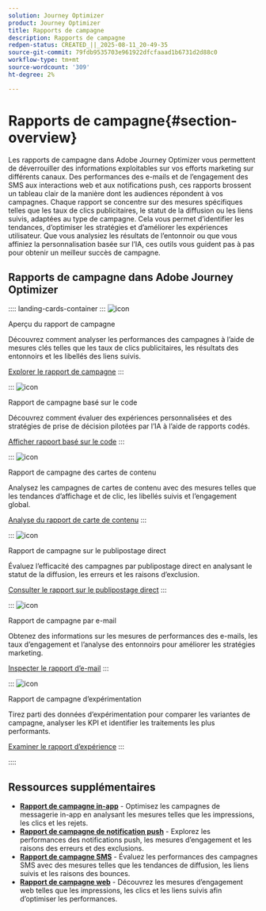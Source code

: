 ```yaml
---
solution: Journey Optimizer
product: Journey Optimizer
title: Rapports de campagne
description: Rapports de campagne
redpen-status: CREATED_||_2025-08-11_20-49-35
source-git-commit: 79fdb9535703e961922dfcfaaad1b6731d2d88c0
workflow-type: tm+mt
source-wordcount: '309'
ht-degree: 2%

---
```



# Rapports de campagne{#section-overview}

Les rapports de campagne dans Adobe Journey Optimizer vous permettent de déverrouiller des informations exploitables sur vos efforts marketing sur différents canaux. Des performances des e-mails et de l’engagement des SMS aux interactions web et aux notifications push, ces rapports brossent un tableau clair de la manière dont les audiences répondent à vos campagnes. Chaque rapport se concentre sur des mesures spécifiques telles que les taux de clics publicitaires, le statut de la diffusion ou les liens suivis, adaptées au type de campagne. Cela vous permet d’identifier les tendances, d’optimiser les stratégies et d’améliorer les expériences utilisateur. Que vous analysiez les résultats de l’entonnoir ou que vous affiniez la personnalisation basée sur l’IA, ces outils vous guident pas à pas pour obtenir un meilleur succès de campagne.

## Rapports de campagne dans Adobe Journey Optimizer

:::: landing-cards-container
:::
![icon](https://cdn.experienceleague.adobe.com/icons/chart-line.svg?lang=fr)

Aperçu du rapport de campagne

Découvrez comment analyser les performances des campagnes à l’aide de mesures clés telles que les taux de clics publicitaires, les résultats des entonnoirs et les libellés des liens suivis.

[Explorer le rapport de campagne](../using/reports/campaign-global-report-cja.md)
:::

:::
![icon](https://cdn.experienceleague.adobe.com/icons/code-branch.svg?lang=fr)

Rapport de campagne basé sur le code

Découvrez comment évaluer des expériences personnalisées et des stratégies de prise de décision pilotées par l’IA à l’aide de rapports codés.

[Afficher rapport basé sur le code](../using/reports/campaign-global-report-cja-code.md)
:::

:::
![icon](https://cdn.experienceleague.adobe.com/icons/list-check.svg?lang=fr)

Rapport de campagne des cartes de contenu

Analysez les campagnes de cartes de contenu avec des mesures telles que les tendances d’affichage et de clic, les libellés suivis et l’engagement global.

[Analyse du rapport de carte de contenu](../using/reports/campaign-global-report-cja-content.md)
:::

:::
![icon](https://cdn.experienceleague.adobe.com/icons/envelope.svg?lang=fr)

Rapport de campagne sur le publipostage direct

Évaluez l’efficacité des campagnes par publipostage direct en analysant le statut de la diffusion, les erreurs et les raisons d’exclusion.

[Consulter le rapport sur le publipostage direct](../using/reports/campaign-global-report-cja-direct.md)
:::

:::
![icon](https://cdn.experienceleague.adobe.com/icons/envelope-open-text.svg?lang=fr)

Rapport de campagne par e-mail

Obtenez des informations sur les mesures de performances des e-mails, les taux d’engagement et l’analyse des entonnoirs pour améliorer les stratégies marketing.

[Inspecter le rapport d’e-mail](../using/reports/campaign-global-report-cja-email.md)
:::

:::
![icon](https://cdn.experienceleague.adobe.com/icons/vial.svg?lang=fr)

Rapport de campagne d’expérimentation

Tirez parti des données d’expérimentation pour comparer les variantes de campagne, analyser les KPI et identifier les traitements les plus performants.

[Examiner le rapport d’expérience](../using/reports/campaign-global-report-cja-experimentation.md)
:::

::::


## Ressources supplémentaires

- **[Rapport de campagne in-app](../using/reports/campaign-global-report-cja-inapp.md)** - Optimisez les campagnes de messagerie in-app en analysant les mesures telles que les impressions, les clics et les rejets.
- **[Rapport de campagne de notification push](../using/reports/campaign-global-report-cja-push.md)** - Explorez les performances des notifications push, les mesures d’engagement et les raisons des erreurs et des exclusions.
- **[Rapport de campagne SMS](../using/reports/campaign-global-report-cja-sms.md)** - Évaluez les performances des campagnes SMS avec des mesures telles que les tendances de diffusion, les liens suivis et les raisons des bounces.
- **[Rapport de campagne web](../using/reports/campaign-global-report-cja-web.md)** - Découvrez les mesures d’engagement web telles que les impressions, les clics et les liens suivis afin d’optimiser les performances.
